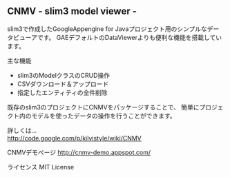 CNMV - slim3 model viewer -
---

slim3で作成したGoogleAppengine for Javaプロジェクト用のシンプルなデータビューアです。
GAEデフォルトのDataViewerよりも便利な機能を搭載しています。


主な機能
* slim3のModelクラスのCRUD操作
* CSVダウンロード＆アップロード
* 指定したエンティティの全件削除


既存のslim3のプロジェクトにCNMVをパッケージすることで、
簡単にプロジェクト内のモデルを使ったデータの操作を行うことができます。


詳しくは…  
<http://code.google.com/p/kilvistyle/wiki/CNMV>


CNMVデモページ
<http://cnmv-demo.appspot.com/>


ライセンス
MIT License
